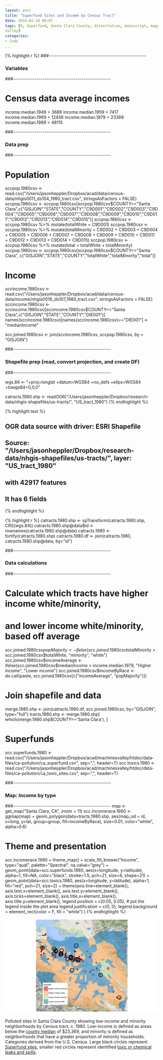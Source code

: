 ```yaml
---
layout: post
title: "Superfund Sites and Income by Census Tract"
date: 2016-02-10 08:07
tags: [R, Superfund, Santa Clara County, dissertation, manuscript, mapping, GIS, Silicon 
Valley]
categories: 
- Code
...
```







{% highlight r %}
###--------------------------------------------------
### Variables
###--------------------------------------------------

# Census data average incomes
income.median.1949 = 3689
income.median.1959 = 7417
income.median.1969 = 12456
income.median.1979 = 23369
income.median.1989 = 48115

###--------------------------------------------------
### Data prep
###--------------------------------------------------

# Population
sccpop.1980csv <- read.csv("/Users/jasonheppler/Dropbox/acad/data/census-data/nhgis0011_ds104_1980_tract.csv", stringsAsFactors = FALSE)
sccpop.1980csv <- sccpop.1980csv[sccpop.1980csv$COUNTY=="Santa Clara",c("GISJOIN","STATE","COUNTY","C9D001","C9D002","C9D003","C9D004","C9D005","C9D006","C9D007","C9D008","C9D009","C9D010","C9D011","C9D012","C9D013","C9D014","C9D015")]
sccpop.1980csv <- sccpop.1980csv %>% mutate(totalWhite = C9D001)
sccpop.1980csv <- sccpop.1980csv %>% mutate(totalMinority = C9D002 + C9D003 + C9D004 + C9D005 + C9D006 + C9D007 + C9D008 + C9D009 + C9D010 + C9D011 + C9D012 + C9D013 + C9D014 + C9D015)
sccpop.1980csv <- sccpop.1980csv %>% mutate(total = totalWhite + totalMinority)
sccpop.1980csv <- sccpop.1980csv[sccpop.1980csv$COUNTY=="Santa Clara", c("GISJOIN","STATE","COUNTY","totalWhite","totalMinority","total")]

# Income
sccincome.1980csv <- read.csv("/Users/jasonheppler/Dropbox/acad/data/census-data/income/nhgis0018_ds107_1980_tract.csv", stringsAsFactors = FALSE)
sccincome.1980csv <- sccincome.1980csv[sccincome.1980csv$COUNTY=="Santa Clara",c("GISJOIN","STATE","COUNTY","DIE001")]
names(sccincome.1980csv)[names(sccincome.1980csv)=="DIE001"] <- "medianIncome"

scc.joined.1980csv <- join(sccincome.1980csv, sccpop.1980csv, by = "GISJOIN")

###--------------------------------------------------
### Shapefile prep (read, convert projection, and create DF)
###--------------------------------------------------

wgs.84 <- "+proj=longlat +datum=WGS84 +no_defs +ellps=WGS84 +towgs84=0,0,0"

catracts.1980.shp <- readOGR("/Users/jasonheppler/Dropbox/research-data/nhgis-shapefiles/us-tracts/", "US_tract_1980")
{% endhighlight %}



{% highlight text %}
## OGR data source with driver: ESRI Shapefile 
## Source: "/Users/jasonheppler/Dropbox/research-data/nhgis-shapefiles/us-tracts/", layer: "US_tract_1980"
## with 42917 features
## It has 6 fields
{% endhighlight %}



{% highlight r %}
catracts.1980.shp <- spTransform(catracts.1980.shp, CRS(wgs.84))
catracts.1980.shp@data$id <- rownames(catracts.1980.shp@data)
catracts.1980 <- fortify(catracts.1980.shp)
catracts.1980.df <- join(catracts.1980, catracts.1980.shp@data, by="id")

###--------------------------------------------------
### Data calculations
###--------------------------------------------------

# Calculate which tracts have higher income white/minority, 
# and lower income white/minority, based off average
scc.joined.1980csv$popMajority <- ifelse(scc.joined.1980csv$totalMinority > scc.joined.1980csv$totalWhite, "minority", "white")
scc.joined.1980csv$incomeAverage <- ifelse(scc.joined.1980csv$medianIncome > income.median.1979, "Higher income", "Lower income")
scc.joined.1980csv$incomeByRace <- do.call(paste, scc.joined.1980csv[c("incomeAverage", "popMajority")])

# Join shapefile and data
merge.1980.shp <- join(catracts.1980.df, scc.joined.1980csv, by="GISJOIN", type="full")
tracts.1980.shp <- merge.1980.shp[ which(merge.1980.shp$COUNTY=='Santa Clara'), ]

# Superfunds
scc.superfunds.1980 <- read.csv("/Users/jasonheppler/Dropbox/acad/machinesvalley/htdoc/data-files/ca-pollution/ca_superfund.csv", sep=",", header=T)
scc.toxics.1980 <- read.csv("/Users/jasonheppler/Dropbox/acad/machinesvalley/htdoc/data-files/ca-pollution/ca_toxic_sites.csv", sep=",", header=T)

###--------------------------------------------------
### Map: Income by type
###--------------------------------------------------
map <- get_map("Santa Clara, CA", zoom = 11)
scc.incomerace.1980 <- ggmap(map) + geom_polygon(data=tracts.1980.shp,
                                     aes(map_od = id, x=long, y=lat, group=group, fill=incomeByRace),
                                     size=0.01,
                                     color="white",
                                     alpha=0.6)

# Theme and presentation
scc.incomerace.1980 +
  theme_map() +
  scale_fill_brewer("Income", type="qual", palette="Spectral", na.value="grey") + 
  geom_point(data=scc.superfunds.1980,
             aes(x=longitude, y=latitude),
             alpha=1,
             fill=NA,
             color="black",
             stroke=1.5,
             pch=21,
             size=6,
             shape=21) +
  geom_point(data=scc.toxics.1980,
             aes(x=longitude, y=latitude),
             alpha=1,
             fill="red",
             pch=21,
             size=2) +
  theme(axis.line=element_blank(),
        axis.text.x=element_blank(),
        axis.text.y=element_blank(),
        axis.ticks=element_blank(),
        axis.title.x=element_blank(),
        axis.title.y=element_blank(),
        legend.position = c(0.05, 0.05), # put the legend inside the plot area
        legend.justification = c(0, 0),
        legend.background = element_rect(color = F, fill = "white")
  ) 
{% endhighlight %}

![plot of chunk unnamed-chunk-1](/figures/unnamed-chunk-1-1.svg) 

Polluted sites in Santa Clara County showing low-income and minority neighborhoods by Census tract, c. 1980. Low-income is defined as areas below the [county median](http://www.bayareacensus.ca.gov/bayarea.htm) of $23,369, and minority is defined as neighborhoods that have a greater proportion of minority households. Categories derived from the U.S. Census. Large black circles represent [Superfund sites](https://github.com/hepplerj/machinesvalley/blob/gh-pages/data-files/ca-pollution/ca_superfund.csv), smaller red circles represent identified [toxic or chemical leaks and spills](https://github.com/hepplerj/machinesvalley/blob/gh-pages/data-files/ca-pollution/ca_toxic_sites.csv).
